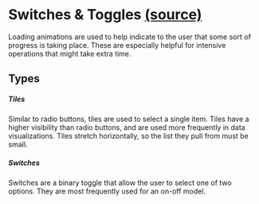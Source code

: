 Switches & Toggles [(source)](https://github.com/bullhorn/novo-elements/tree/master/projects/novo-examples/src/elements/switch)
========================================================================================================

Loading animations are used to help indicate to the user that some sort of progress is taking place. These are especially helpful for intensive operations that might take extra time.

Types
-----

##### Tiles

Similar to radio buttons, tiles are used to select a single item. Tiles have a higher visibility than radio buttons, and are used more frequently in data visualizations. Tiles stretch horizontally, so the list they pull from must be small.

##### Switches

Switches are a binary toggle that allow the user to select one of two options. They are most frequently used for an on\-off model.

<code-example example="switch-usage"></code-example>

